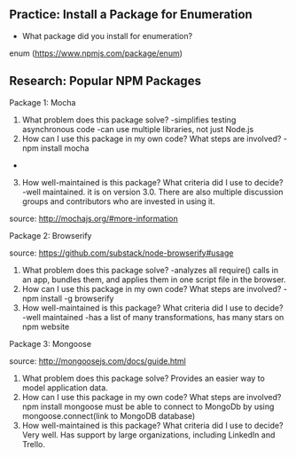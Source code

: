 ## Practice: Install a Package for Enumeration

- What package did you install for enumeration?

enum (https://www.npmjs.com/package/enum)

## Research: Popular NPM Packages

Package 1: Mocha

1.  What problem does this package solve?
  -simplifies testing asynchronous code
  -can use multiple libraries, not just Node.js
2.  How can I use this package in my own code? What steps are involved?
  -npm install mocha
  -
3.  How well-maintained is this package? What criteria did I use to decide?
-well maintained. it is on version 3.0. There are also multiple discussion
groups and contributors who are invested in using it.

source: http://mochajs.org/#more-information

Package 2: Browserify

source: https://github.com/substack/node-browserify#usage

1.  What problem does this package solve?
-analyzes all require() calls in an app, bundles them, and applies them in
one script file in the browser.
2.  How can I use this package in my own code? What steps are involved?
-npm install -g browserify
3.  How well-maintained is this package? What criteria did I use to decide?
-well maintained
-has a list of many transformations, has many stars on npm website

Package 3: Mongoose

source: http://mongoosejs.com/docs/guide.html

1.  What problem does this package solve?
Provides an easier way to model application data.
2.  How can I use this package in my own code? What steps are involved?
npm install mongoose
must be able to connect to MongoDb by using mongoose.connect(link to MongoDB
database)
3.  How well-maintained is this package? What criteria did I use to decide?
Very well. Has support by large organizations, including LinkedIn and Trello.

